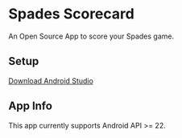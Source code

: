 # Spades Scorecard

An Open Source App to score your Spades game.

## Setup

[Download Android Studio](https://developer.android.com/studio/)

## App Info
This app currently supports Android API >= 22.